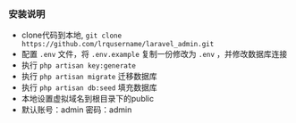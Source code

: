 ### 安装说明
* clone代码到本地, `git clone https://github.com/lrqusername/laravel_admin.git`
* 配置 `.env` 文件，将 `.env.example` 复制一份修改为 `.env` ，并修改数据库连接
* 执行 `php artisan key:generate` 
* 执行 `php artisan migrate` 迁移数据库
* 执行 `php artisan db:seed` 填充数据库
* 本地设置虚拟域名到根目录下的public
* 默认账号：admin 密码：admin
